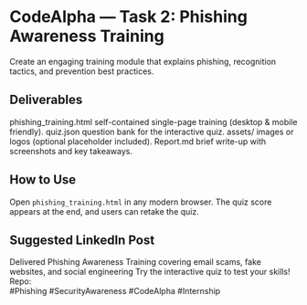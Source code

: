 # CodeAlpha — Task 2: Phishing Awareness Training

Create an engaging training module that explains phishing, recognition tactics, and prevention best practices.

## Deliverables
phishing_training.html self-contained single-page training (desktop & mobile friendly).
quiz.json  question bank for the interactive quiz.
assets/  images or logos (optional placeholder included).
Report.md brief write-up with screenshots and key takeaways.

## How to Use
Open `phishing_training.html` in any modern browser. The quiz score appears at the end, and users can retake the quiz.

## Suggested LinkedIn Post
Delivered Phishing Awareness Training covering email scams, fake websites, and social engineering 
Try the interactive quiz to test your skills!  
Repo: <your GitHub link>  
#Phishing #SecurityAwareness #CodeAlpha #Internship
